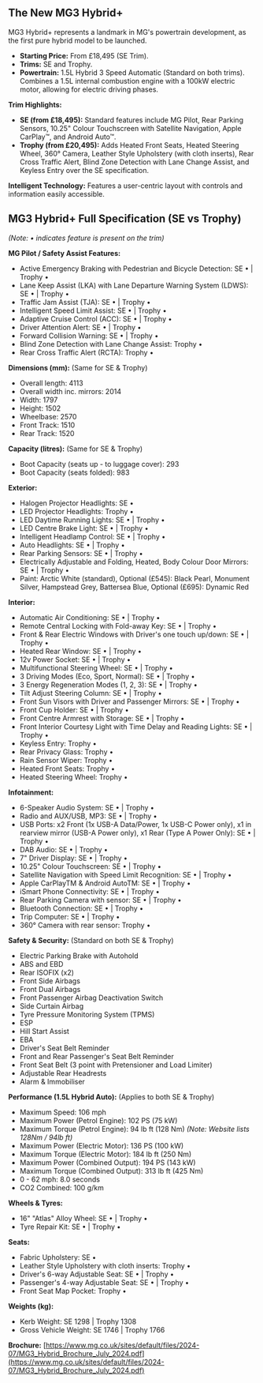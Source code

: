 ## The New MG3 Hybrid+

MG3 Hybrid+ represents a landmark in MG's powertrain development, as the first pure hybrid model to be launched.

* **Starting Price:** From £18,495 (SE Trim).
* **Trims:** SE and Trophy.
* **Powertrain:** 1.5L Hybrid 3 Speed Automatic (Standard on both trims). Combines a 1.5L internal combustion engine with a 100kW electric motor, allowing for electric driving phases.

**Trim Highlights:**

* **SE (from £18,495):** Standard features include MG Pilot, Rear Parking Sensors, 10.25" Colour Touchscreen with Satellite Navigation, Apple CarPlay™, and Android Auto™.
* **Trophy (from £20,495):** Adds Heated Front Seats, Heated Steering Wheel, 360° Camera, Leather Style Upholstery (with cloth inserts), Rear Cross Traffic Alert, Blind Zone Detection with Lane Change Assist, and Keyless Entry over the SE specification.

**Intelligent Technology:** Features a user-centric layout with controls and information easily accessible.

## MG3 Hybrid+ Full Specification (SE vs Trophy)

_(Note: • indicates feature is present on the trim)_

**MG Pilot / Safety Assist Features:**
* Active Emergency Braking with Pedestrian and Bicycle Detection: SE • | Trophy •
* Lane Keep Assist (LKA) with Lane Departure Warning System (LDWS): SE • | Trophy •
* Traffic Jam Assist (TJA): SE • | Trophy •
* Intelligent Speed Limit Assist: SE • | Trophy •
* Adaptive Cruise Control (ACC): SE • | Trophy •
* Driver Attention Alert: SE • | Trophy •
* Forward Collision Warning: SE • | Trophy •
* Blind Zone Detection with Lane Change Assist: Trophy •
* Rear Cross Traffic Alert (RCTA): Trophy •

**Dimensions (mm):** (Same for SE & Trophy)
* Overall length: 4113
* Overall width inc. mirrors: 2014
* Width: 1797
* Height: 1502
* Wheelbase: 2570
* Front Track: 1510
* Rear Track: 1520

**Capacity (litres):** (Same for SE & Trophy)
* Boot Capacity (seats up - to luggage cover): 293
* Boot Capacity (seats folded): 983

**Exterior:**
* Halogen Projector Headlights: SE •
* LED Projector Headlights: Trophy •
* LED Daytime Running Lights: SE • | Trophy •
* LED Centre Brake Light: SE • | Trophy •
* Intelligent Headlamp Control: SE • | Trophy •
* Auto Headlights: SE • | Trophy •
* Rear Parking Sensors: SE • | Trophy •
* Electrically Adjustable and Folding, Heated, Body Colour Door Mirrors: SE • | Trophy •
* Paint: Arctic White (standard), Optional (£545): Black Pearl, Monument Silver, Hampstead Grey, Battersea Blue, Optional (£695): Dynamic Red

**Interior:**
* Automatic Air Conditioning: SE • | Trophy •
* Remote Central Locking with Fold-away Key: SE • | Trophy •
* Front & Rear Electric Windows with Driver's one touch up/down: SE • | Trophy •
* Heated Rear Window: SE • | Trophy •
* 12v Power Socket: SE • | Trophy •
* Multifunctional Steering Wheel: SE • | Trophy •
* 3 Driving Modes (Eco, Sport, Normal): SE • | Trophy •
* 3 Energy Regeneration Modes (1, 2, 3): SE • | Trophy •
* Tilt Adjust Steering Column: SE • | Trophy •
* Front Sun Visors with Driver and Passenger Mirrors: SE • | Trophy •
* Front Cup Holder: SE • | Trophy •
* Front Centre Armrest with Storage: SE • | Trophy •
* Front Interior Courtesy Light with Time Delay and Reading Lights: SE • | Trophy •
* Keyless Entry: Trophy •
* Rear Privacy Glass: Trophy •
* Rain Sensor Wiper: Trophy •
* Heated Front Seats: Trophy •
* Heated Steering Wheel: Trophy •

**Infotainment:**
* 6-Speaker Audio System: SE • | Trophy •
* Radio and AUX/USB, MP3: SE • | Trophy •
* USB Ports: x2 Front (1x USB-A Data/Power, 1x USB-C Power only), x1 in rearview mirror (USB-A Power only), x1 Rear (Type A Power Only): SE • | Trophy •
* DAB Audio: SE • | Trophy •
* 7" Driver Display: SE • | Trophy •
* 10.25" Colour Touchscreen: SE • | Trophy •
* Satellite Navigation with Speed Limit Recognition: SE • | Trophy •
* Apple CarPlayTM & Android AutoTM: SE • | Trophy •
* iSmart Phone Connectivity: SE • | Trophy •
* Rear Parking Camera with sensor: SE • | Trophy •
* Bluetooth Connection: SE • | Trophy •
* Trip Computer: SE • | Trophy •
* 360° Camera with rear sensor: Trophy •

**Safety & Security:** (Standard on both SE & Trophy)
* Electric Parking Brake with Autohold
* ABS and EBD
* Rear ISOFIX (x2)
* Front Side Airbags
* Front Dual Airbags
* Front Passenger Airbag Deactivation Switch
* Side Curtain Airbag
* Tyre Pressure Monitoring System (TPMS)
* ESP
* Hill Start Assist
* EBA
* Driver's Seat Belt Reminder
* Front and Rear Passenger's Seat Belt Reminder
* Front Seat Belt (3 point with Pretensioner and Load Limiter)
* Adjustable Rear Headrests
* Alarm & Immobiliser

**Performance (1.5L Hybrid Auto):** (Applies to both SE & Trophy)
* Maximum Speed: 106 mph
* Maximum Power (Petrol Engine): 102 PS (75 kW)
* Maximum Torque (Petrol Engine): 94 lb ft (128 Nm) _(Note: Website lists 128Nm / 94lb ft)_
* Maximum Power (Electric Motor): 136 PS (100 kW)
* Maximum Torque (Electric Motor): 184 lb ft (250 Nm)
* Maximum Power (Combined Output): 194 PS (143 kW)
* Maximum Torque (Combined Output): 313 lb ft (425 Nm)
* 0 - 62 mph: 8.0 seconds
* CO2 Combined: 100 g/km

**Wheels & Tyres:**
* 16" "Atlas" Alloy Wheel: SE • | Trophy •
* Tyre Repair Kit: SE • | Trophy •

**Seats:**
* Fabric Upholstery: SE •
* Leather Style Upholstery with cloth inserts: Trophy •
* Driver's 6-way Adjustable Seat: SE • | Trophy •
* Passenger's 4-way Adjustable Seat: SE • | Trophy •
* Front Seat Map Pocket: Trophy •

**Weights (kg):**
* Kerb Weight: SE 1298 | Trophy 1308
* Gross Vehicle Weight: SE 1746 | Trophy 1766

**Brochure:** [https://www.mg.co.uk/sites/default/files/2024-07/MG3_Hybrid_Brochure_July_2024.pdf](https://www.mg.co.uk/sites/default/files/2024-07/MG3_Hybrid_Brochure_July_2024.pdf)
